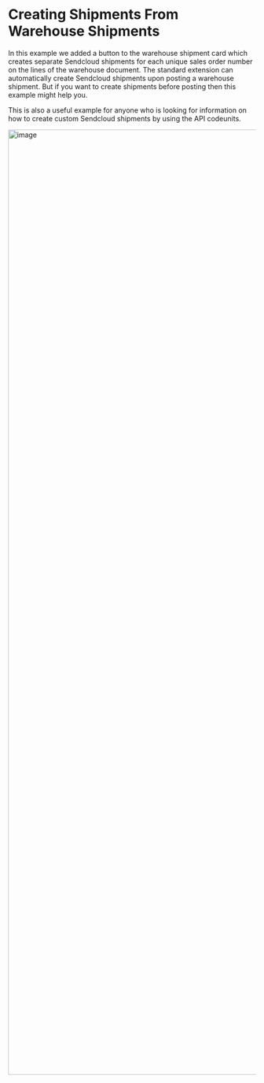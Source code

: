 # Creating Shipments From Warehouse Shipments
 
In this example we added a button to the warehouse shipment card which creates separate Sendcloud shipments for each unique sales order number on the lines of the warehouse document. The standard extension can automatically create Sendcloud shipments upon posting a warehouse shipment. But if you want to create shipments before posting then this example might help you. 

This is also a useful example for anyone who is looking for information on how to create custom Sendcloud shipments by using the API codeunits. 
 
<img width="1920" alt="image" src="https://user-images.githubusercontent.com/5374718/229591394-39b974d1-b4f0-4f33-93ac-1b5701966fa5.png">
